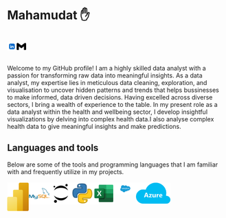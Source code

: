 <h1>
Mahamudat ✋
<br>
<br>
<a href="https://www.linkedin.com/in/mahamudat-oke-abiodun/" target="_blank">
  <img align="left" alt="Mahamudat | LinkedIn" width="22px" src="./linkedin.png" />
</a>
<a href="mailto:Mahamudatoke@gmail.com">
  <img align="left" alt="Mahamudat | LinkedIn" width="22px" src="./gmail.svg" />
</a> 
<br></h1>
Welcome to my GitHub profile! 
I am a highly skilled data analyst with a passion for transforming raw data into meaningful insights.
As a data analyst, my expertise lies in meticulous data cleaning, exploration, and visualisation to uncover hidden patterns and trends that helps bussinesses to make informed, data driven decisions.
Having excelled across diverse sectors, I bring a wealth of experience to the table. In my present role as a data analyst within the health and wellbeing sector, I develop insightful visualizations by delving into complex health data.I also analyse complex health data to give meaningful insights and make predictions.<br>
<h2>Languages and tools</h2>
Below are some of the tools and programming languages that I am familiar with and frequently utilize in my projects.
<br>
<br>
<img align="left"  width="50px" src="./power-bi.svg" />
<img align="left"  width="50px" src="./mysql" />
<img align="left"  width="50px" src="./jupyter" />
<img align="left"  width="50px" src="./python" />
<img align="left"  width="50px" src="./file-type-excel.svg" />
<img align="left"  width="50px" src="./Salesforce-logo.jpg" />
<img align="left"  width="80px" src="./microsoft-azure.svg" />





